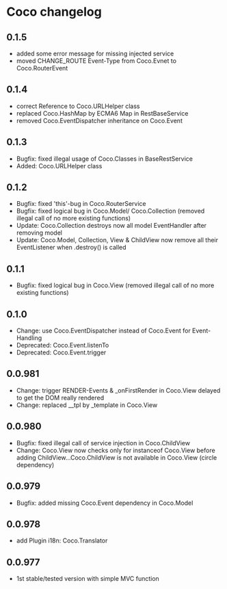 # Coco changelog

## 0.1.5

- added some error message for missing injected service
- moved CHANGE_ROUTE Event-Type from Coco.Evnet to Coco.RouterEvent

## 0.1.4

- correct Reference to Coco.URLHelper class
- replaced Coco.HashMap by ECMA6 Map in RestBaseService
- removed Coco.EventDispatcher inheritance on Coco.Event

## 0.1.3

- Bugfix: fixed illegal usage of Coco.Classes in BaseRestService
- Added: Coco.URLHelper class

## 0.1.2

- Bugfix: fixed 'this'-bug in Coco.RouterService
- Bugfix: fixed logical bug in Coco.Model/ Coco.Collection (removed illegal call of no more existing functions)
- Update: Coco.Collection destroys now all model EventHandler after removing model
- Update: Coco.Model, Collection, View & ChildView now remove all their EventListener when .destroy() is called

## 0.1.1

- Bugfix: fixed logical bug in Coco.View (removed illegal call of no more existing functions)

## 0.1.0

- Change: use Coco.EventDispatcher instead of Coco.Event for Event-Handling
- Deprecated: Coco.Event.listenTo
- Deprecated: Coco.Event.trigger

## 0.0.981

- Change: trigger RENDER-Events & _onFirstRender in Coco.View delayed to get the DOM really rendered
- Change: replaced __tpl by _template in Coco.View

## 0.0.980

- Bugfix: fixed illegal call of service injection in Coco.ChildView
- Change: Coco.View now checks only for instanceof Coco.View before adding ChildView...Coco.ChildView is not available in Coco.View (circle dependency)

## 0.0.979

- Bugfix: added missing Coco.Event dependency in Coco.Model

## 0.0.978

- add Plugin i18n: Coco.Translator

## 0.0.977

- 1st stable/tested version with simple MVC function

